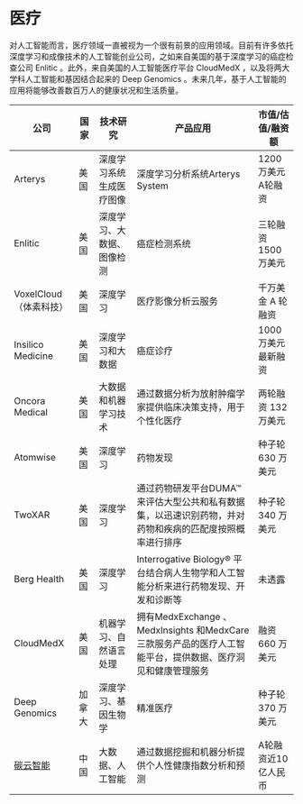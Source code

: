 # 医疗

对人工智能而言，医疗领域一直被视为一个很有前景的应用领域。目前有许多依托深度学习和成像技术的人工智能创业公司，之如来自美国的基于深度学习的癌症检查公司 Enlitic 。此外，来自美国的人工智能医疗平台 CloudMedX ，以及将两大学科人工智能和基因结合起来的 Deep Genomics 。未来几年，基于人工智能的应用将能够改善数百万人的健康状况和生活质量。

公司|国家|技术研究|产品应用|市值/估值/融资额
---|---|---|---|---
Arterys|美国|深度学习系统生成医疗图像|深度学习分析系统Arterys System|1200万美元A轮融资
Enlitic|美国|深度学习、大数据、图像检测|癌症检测系统|三轮融资 1500 万美元
VoxelCloud（体素科技）|美国|深度学习|医疗影像分析云服务|千万美金 A 轮融资
Insilico Medicine|美国|深度学习和大数据|癌症诊疗|1000万美元最新融资
Oncora Medical|美国|大数据和机器学习技术|通过数据分析为放射肿瘤学家提供临床决策支持，用于个性化医疗|两轮融资 132 万美元
Atomwise|美国|深度学习|药物发现|种子轮 630 万美元
TwoXAR|美国|深度学习|通过药物研发平台DUMA™来评估大型公共和私有数据集，以迅速识别药物，并对药物和疾病的匹配度按照概率进行排序|种子轮 340 万美元
Berg Health|美国|深度学习|Interrogative Biology® 平台结合病人生物学和人工智能分析来进行药物发现、开发和诊断等|未透露
CloudMedX|美国|机器学习、自然语言处理|拥有MedxExchange 、MedxInsights 和MedxCare三款服务产品的医疗人工智能平台，提供数据、医疗洞见和健康管理服务|融资 660 万美元
Deep Genomics|加拿大|深度学习、基因生物学|精准医疗|种子轮 370 万美元
[碳云智能](https://www.icarbonx.com/)|中国|大数据、人工智能|通过数据挖掘和机器分析提供个人性健康指数分析和预测|A轮融资近10亿人民币
